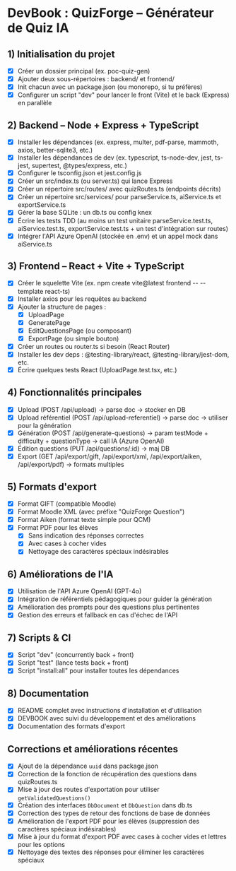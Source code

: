# DevBook : QuizForge – Générateur de Quiz IA

## 1) Initialisation du projet
- [x] Créer un dossier principal (ex. poc-quiz-gen)
- [x] Ajouter deux sous-répertoires : backend/ et frontend/
- [x] Init chacun avec un package.json (ou monorepo, si tu préfères)
- [x] Configurer un script "dev" pour lancer le front (Vite) et le back (Express) en parallèle

## 2) Backend – Node + Express + TypeScript
- [x] Installer les dépendances (ex. express, multer, pdf-parse, mammoth, axios, better-sqlite3, etc.)
- [x] Installer les dépendances de dev (ex. typescript, ts-node-dev, jest, ts-jest, supertest, @types/express, etc.)
- [x] Configurer le tsconfig.json et jest.config.js
- [x] Créer un src/index.ts (ou server.ts) qui lance Express
- [x] Créer un répertoire src/routes/ avec quizRoutes.ts (endpoints décrits)
- [x] Créer un répertoire src/services/ pour parseService.ts, aiService.ts et exportService.ts
- [x] Gérer la base SQLite : un db.ts ou config knex
- [x] Écrire les tests TDD (au moins un test unitaire parseService.test.ts, aiService.test.ts, exportService.test.ts + un test d'intégration sur routes)
- [x] Intégrer l'API Azure OpenAI (stockée en .env) et un appel mock dans aiService.ts

## 3) Frontend – React + Vite + TypeScript
- [x] Créer le squelette Vite (ex. npm create vite@latest frontend -- --template react-ts)
- [x] Installer axios pour les requêtes au backend
- [x] Ajouter la structure de pages :
  - [x] UploadPage
  - [x] GeneratePage
  - [x] EditQuestionsPage (ou composant)
  - [x] ExportPage (ou simple bouton)
- [x] Créer un routes ou router.ts si besoin (React Router)
- [x] Installer les dev deps : @testing-library/react, @testing-library/jest-dom, etc.
- [x] Écrire quelques tests React (UploadPage.test.tsx, etc.)

## 4) Fonctionnalités principales
- [x] Upload (POST /api/upload) → parse doc → stocker en DB
- [x] Upload référentiel (POST /api/upload-referentiel) → parse doc → utiliser pour la génération
- [x] Génération (POST /api/generate-questions) → param testMode + difficulty + questionType → call IA (Azure OpenAI)
- [x] Édition questions (PUT /api/questions/:id) → maj DB
- [x] Export (GET /api/export/gift, /api/export/xml, /api/export/aiken, /api/export/pdf) → formats multiples

## 5) Formats d'export
- [x] Format GIFT (compatible Moodle)
- [x] Format Moodle XML (avec préfixe "QuizForge Question")
- [x] Format Aiken (format texte simple pour QCM)
- [x] Format PDF pour les élèves
  - [x] Sans indication des réponses correctes
  - [x] Avec cases à cocher vides
  - [x] Nettoyage des caractères spéciaux indésirables

## 6) Améliorations de l'IA
- [x] Utilisation de l'API Azure OpenAI (GPT-4o)
- [x] Intégration de référentiels pédagogiques pour guider la génération
- [x] Amélioration des prompts pour des questions plus pertinentes
- [x] Gestion des erreurs et fallback en cas d'échec de l'API

## 7) Scripts & CI
- [x] Script "dev" (concurrently back + front)
- [x] Script "test" (lance tests back + front)
- [x] Script "install:all" pour installer toutes les dépendances

## 8) Documentation
- [x] README complet avec instructions d'installation et d'utilisation
- [x] DEVBOOK avec suivi du développement et des améliorations
- [x] Documentation des formats d'export

## Corrections et améliorations récentes
- [x] Ajout de la dépendance `uuid` dans package.json
- [x] Correction de la fonction de récupération des questions dans quizRoutes.ts
- [x] Mise à jour des routes d'exportation pour utiliser `getValidatedQuestions()`
- [x] Création des interfaces `DbDocument` et `DbQuestion` dans db.ts
- [x] Correction des types de retour des fonctions de base de données
- [x] Amélioration de l'export PDF pour les élèves (suppression des caractères spéciaux indésirables)
- [x] Mise à jour du format d'export PDF avec cases à cocher vides et lettres pour les options
- [x] Nettoyage des textes des réponses pour éliminer les caractères spéciaux
